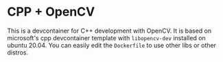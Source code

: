 # CPP + OpenCV

This is a devcontainer for C++ development with OpenCV. It is based on microsoft's cpp devcontainer template with `libopencv-dev` installed on ubuntu 20.04. You can easily edit the `Dockerfile` to use other libs or other distros.